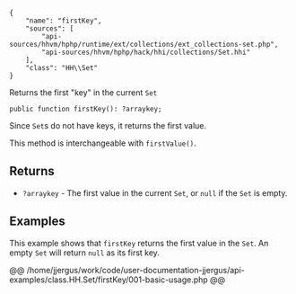 ``` yamlmeta
{
    "name": "firstKey",
    "sources": [
        "api-sources/hhvm/hphp/runtime/ext/collections/ext_collections-set.php",
        "api-sources/hhvm/hphp/hack/hhi/collections/Set.hhi"
    ],
    "class": "HH\\Set"
}
```




Returns the first "key" in the current ` Set `




``` Hack
public function firstKey(): ?arraykey;
```




Since ` Set `s do not have keys, it returns the first value.




This method is interchangeable with ` firstValue() `.




## Returns




+ ` ?arraykey ` - The first value in the current `` Set ``, or ``` null ``` if the ```` Set ```` is
  empty.




## Examples




This example shows that ` firstKey ` returns the first value in the `` Set ``. An empty ``` Set ``` will return ```` null ```` as its first key.







@@ /home/jjergus/work/code/user-documentation-jjergus/api-examples/class.HH.Set/firstKey/001-basic-usage.php @@
<!-- HHAPIDOC -->
